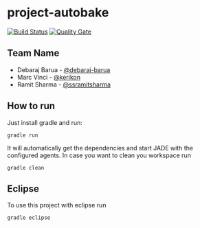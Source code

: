 # project-autobake
[![Build Status](https://travis-ci.org/HBRS-MAAS/project-autobake.svg?branch=develop)](https://travis-ci.org/HBRS-MAAS/project-autobake)
[![Quality Gate](https://sonarcloud.io/api/badges/gate?key=project-autobake)](https://sonarcloud.io/dashboard?id=project-autobake)
## Team Name
* Debaraj Barua - [@debaraj-barua](https://github.com/debaraj-barua)
* Marc Vinci - [@kerikon](https://github.com/kerikon)
* Ramit Sharma - [@ssramitsharma](https://github.com/ssramitsharma)

## How to run
Just install gradle and run:

    gradle run

It will automatically get the dependencies and start JADE with the configured agents.
In case you want to clean you workspace run

    gradle clean

## Eclipse
To use this project with eclipse run

    gradle eclipse
